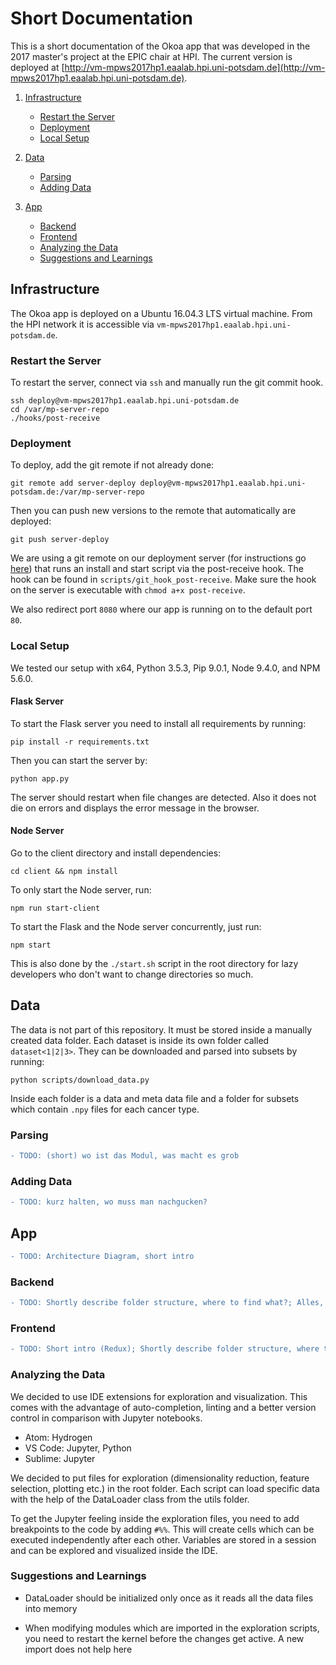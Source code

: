 # Short Documentation

This is a short documentation of the Okoa app that was developed in the 2017 master's project at the EPIC chair at HPI. The current version is deployed at [http://vm-mpws2017hp1.eaalab.hpi.uni-potsdam.de](http://vm-mpws2017hp1.eaalab.hpi.uni-potsdam.de).

1.  [Infrastructure](#infrastructure)
    * [Restart the Server](#server-restart)
    * [Deployment](#deployment)
    * [Local Setup](#local-setup)
2.  [Data](#data)
    * [Parsing](#parsing)
    * [Adding Data](#adding-data)
3.  [App](#app)

    * [Backend](#backend)
    * [Frontend](#frontend)
    * [Analyzing the Data](#analyzing-data)
    * [Suggestions and Learnings](#suggestions-learnings)

<a name="infrastructure"/>

## Infrastructure

The Okoa app is deployed on a Ubuntu 16.04.3 LTS virtual machine. From the HPI network it is accessible via `vm-mpws2017hp1.eaalab.hpi.uni-potsdam.de`.

<a name="server-restart"/>

### Restart the Server

To restart the server, connect via `ssh` and manually run the git commit hook.

```
ssh deploy@vm-mpws2017hp1.eaalab.hpi.uni-potsdam.de
cd /var/mp-server-repo
./hooks/post-receive
```

<a name="deployment"/>

### Deployment

To deploy, add the git remote if not already done:

```
git remote add server-deploy deploy@vm-mpws2017hp1.eaalab.hpi.uni-potsdam.de:/var/mp-server-repo
```

Then you can push new versions to the remote that automatically are deployed:

```
git push server-deploy
```

We are using a git remote on our deployment server (for instructions go [here](https://gist.github.com/noelboss/3fe13927025b89757f8fb12e9066f2fa)) that runs an install and start script via the post-receive hook. The hook can be found in `scripts/git_hook_post-receive`. Make sure the hook on the server is executable with `chmod a+x post-receive`.

We also redirect port `8080` where our app is running on to the default port `80`.

<a name="local-setup"/>

### Local Setup

We tested our setup with x64, Python 3.5.3, Pip 9.0.1, Node 9.4.0, and NPM 5.6.0.

#### Flask Server

To start the Flask server you need to install all requirements by running:

```
pip install -r requirements.txt
```

Then you can start the server by:

```
python app.py
```

The server should restart when file changes are detected. Also it does not die on errors and displays the error message in the browser.

#### Node Server

Go to the client directory and install dependencies:

```
cd client && npm install
```

To only start the Node server, run:

```
npm run start-client
```

To start the Flask and the Node server concurrently, just run:

```
npm start
```

This is also done by the `./start.sh` script in the root directory for lazy developers who don't want to change directories so much.

<a name="data"/>

## Data

The data is not part of this repository. It must be stored inside a manually created data folder.
Each dataset is inside its own folder called `dataset<1|2|3>`.
They can be downloaded and parsed into subsets by running:

```
python scripts/download_data.py
```

Inside each folder is a data and meta data file and a folder for subsets which contain `.npy` files for each cancer type.

<a name="parsing"/>

### Parsing

```diff
- TODO: (short) wo ist das Modul, was macht es grob
```

<a name="adding-data"/>

### Adding Data

```diff
- TODO: kurz halten, wo muss man nachgucken?
```

<a name="app"/>

## App

```diff
- TODO: Architecture Diagram, short intro
```

<a name="backend"/>

### Backend

```diff
- TODO: Shortly describe folder structure, where to find what?; Alles, was aus dem Code nicht direkt hervor geht
```

<a name="frontend"/>

### Frontend

```diff
- TODO: Short intro (Redux); Shortly describe folder structure, where to find what?
```

<a name="analyzing-data"/>

### Analyzing the Data

We decided to use IDE extensions for exploration and visualization.
This comes with the advantage of auto-completion, linting and a better version control in comparison with Jupyter notebooks.

* Atom: Hydrogen
* VS Code: Jupyter, Python
* Sublime: Jupyter

We decided to put files for exploration (dimensionality reduction, feature selection, plotting etc.) in the root folder.
Each script can load specific data with the help of the DataLoader class from the utils folder.

To get the Jupyter feeling inside the exploration files, you need to add breakpoints to the code by adding `#%%`.
This will create cells which can be executed independently after each other. Variables are stored in a session and can be explored and visualized inside the IDE.

<a name="suggestions-learnings"/>

### Suggestions and Learnings

* DataLoader should be initialized only once as it reads all the data files into memory

* When modifying modules which are imported in the exploration scripts, you need to restart the kernel before the changes get active. A new import does not help here
